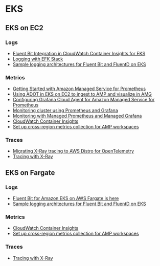 # EKS

## EKS on EC2

### Logs

- [Fluent Bit Integration in CloudWatch Container Insights for EKS][eks-cw-fb]
- [Logging with EFK Stack][eks-ws-efk]
- [Sample logging architectures for Fluent Bit and FluentD on EKS][eks-logging]

### Metrics

- [Getting Started with Amazon Managed Service for Prometheus][amp-gettingstarted]
- [Using ADOT in EKS on EC2 to ingest to AMP and visualize in AMG][ec2-eks-metrics-go-adot-ampamg]
- [Configuring Grafana Cloud Agent for Amazon Managed Service for Prometheus][gcwa-amp]
- [Monitoring cluster using Prometheus and Grafana][eks-ws-prom-grafana]
- [Monitoring with Managed Prometheus and Managed Grafana][eks-ws-amp-amg]
- [CloudWatch Container Insights][eks-ws-cw-ci]
- [Set up cross-region metrics collection for AMP workspaces][amp-xregion]

### Traces

- [Migrating X-Ray tracing to AWS Distro for OpenTelemetry][eks-otel-xray]
- [Tracing with X-Ray][eks-ws-xray]

## EKS on Fargate

### Logs

- [Fluent Bit for Amazon EKS on AWS Fargate is here][eks-fargate-logging]
- [Sample logging architectures for Fluent Bit and FluentD on EKS][eks-fb-example]

### Metrics

- [CloudWatch Container Insights][eks-ws-cw-ci]
- [Set up cross-region metrics collection for AMP workspaces][amp-xregion]

### Traces
- [Tracing with X-Ray][eks-ws-xray]



[eks-cw-fb]: https://aws.amazon.com/blogs/containers/fluent-bit-integration-in-cloudwatch-container-insights-for-eks/
[eks-ws-efk]: https://www.eksworkshop.com/intermediate/230_logging/
[eks-logging]: https://github.com/aws-samples/amazon-eks-fluent-logging-examples
[amp-gettingstarted]: https://aws.amazon.com/blogs/mt/getting-started-amazon-managed-service-for-prometheus/
[ec2-eks-metrics-go-adot-ampamg]: recipes/ec2-eks-metrics-go-adot-ampamg.md
[gcwa-amp]: https://aws.amazon.com/blogs/opensource/configuring-grafana-cloud-agent-for-amazon-managed-service-for-prometheus/
[eks-ws-prom-grafana]: https://www.eksworkshop.com/intermediate/240_monitoring/
[eks-ws-amp-amg]: https://www.eksworkshop.com/intermediate/246_monitoring_amp_amg/
[eks-ws-cw-ci]: https://www.eksworkshop.com/intermediate/250_cloudwatch_container_insights/
[amp-xregion]: https://aws.amazon.com/blogs/opensource/set-up-cross-region-metrics-collection-for-amazon-managed-service-for-prometheus-workspaces/
[eks-otel-xray]: https://aws.amazon.com/blogs/opensource/migrating-x-ray-tracing-to-aws-distro-for-opentelemetry/
[eks-ws-xray]: https://www.eksworkshop.com/intermediate/245_x-ray/x-ray/
[eks-fargate-logging]: https://aws.amazon.com/blogs/containers/fluent-bit-for-amazon-eks-on-aws-fargate-is-here/
[eks-fb-example]: https://github.com/aws-samples/amazon-eks-fluent-logging-examples
